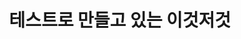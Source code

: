 ---
layout: post
title:  테스트로 만들고 있는 이것저것
description: "여기에는 글 설명이 들어갈 위치랍니다. 여기에는 글 설명이 들어갈 위치랍니다. 여기에는 글 설명이 들어갈 위치랍니다. "
---